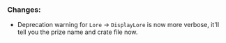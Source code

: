 ### Changes:
- Deprecation warning for `Lore` -> `DisplayLore` is now more verbose, it'll tell you the prize name and crate file now.